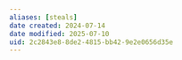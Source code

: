 ```yaml
---
aliases: [steals]
date created: 2024-07-14
date modified: 2025-07-10
uid: 2c2843e8-8de2-4815-bb42-9e2e0656d35e
---
```

